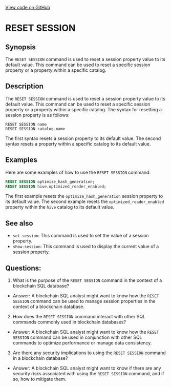 [View code on GitHub](https://dune.com/docs/query/DuneSQL-reference/SQL-statement-syntax/reset-session.md)

# RESET SESSION

## Synopsis

The `RESET SESSION` command is used to reset a session property value to its default value. This command can be used to reset a specific session property or a property within a specific catalog.

## Description

The `RESET SESSION` command is used to reset a session property value to its default value. This command can be used to reset a specific session property or a property within a specific catalog. The syntax for resetting a session property is as follows:

``` text
RESET SESSION name
RESET SESSION catalog.name
```

The first syntax resets a session property to its default value. The second syntax resets a property within a specific catalog to its default value.

## Examples

Here are some examples of how to use the `RESET SESSION` command:

``` sql
RESET SESSION optimize_hash_generation;
RESET SESSION hive.optimized_reader_enabled;
```

The first example resets the `optimize_hash_generation` session property to its default value. The second example resets the `optimized_reader_enabled` property within the `hive` catalog to its default value.

## See also

- `set-session`: This command is used to set the value of a session property.
- `show-session`: This command is used to display the current value of a session property.
## Questions: 
 1. What is the purpose of the `RESET SESSION` command in the context of a blockchain SQL database?
- Answer: A blockchain SQL analyst might want to know how the `RESET SESSION` command can be used to manage session properties in the context of a blockchain database.

2. How does the `RESET SESSION` command interact with other SQL commands commonly used in blockchain databases?
- Answer: A blockchain SQL analyst might want to know how the `RESET SESSION` command can be used in conjunction with other SQL commands to optimize performance or manage data consistency.

3. Are there any security implications to using the `RESET SESSION` command in a blockchain database?
- Answer: A blockchain SQL analyst might want to know if there are any security risks associated with using the `RESET SESSION` command, and if so, how to mitigate them.